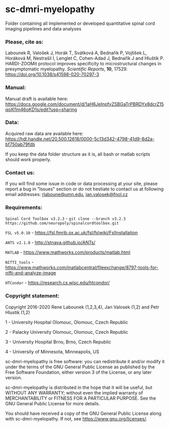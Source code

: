 # sc-dmri-myelopathy
Folder containing all implemented or developed quantitative spinal cord imaging pipelines and data analyses

### Please, cite as:
Labounek R, Valošek J, Horák T, Svátková A, Bednařík P, Vojtíšek L, Horáková M, Nestrašil I, Lenglet C, Cohen-Adad J, Bednařík J and Hluštík P. HARDI-ZOOMit protocol improves specificity to microstructural changes in presymptomatic myelopathy. *Scientific Reports*, **10**, 17529. https://doi.org/10.1038/s41598-020-70297-3

### Manual:
Manual draft is available here: https://docs.google.com/document/d/1aH6JeInpfyZSBGaTrPBRDYx8dcrZ15qoXl1m46oKD1s/edit?usp=sharing

### Data:
Acquired raw data are available here: https://hdl.handle.net/20.500.12618/0000-5c13d342-4798-41d9-8d2a-bf750ab79fdb

If you keep the data folder structure as it is, all bash or matlab scripts should work properly.

### Contact us:
If you will find some issue in code or data processing at your site, please report a bug in "Issues" section or do not hestiate to contact us at following email addresses: rlaboune@umn.edu, jan.valosek@fnol.cz

### Requirements:
`Spinal Cord Toolbox v3.2.3` - `git clone --branch v3.2.3 https://github.com/neuropoly/spinalcordtoolbox.git`

`FSL v5.0.10` - https://fsl.fmrib.ox.ac.uk/fsl/fslwiki/FslInstallation

`ANTS v2.1.0` - http://stnava.github.io/ANTs/

`MATLAB` - https://www.mathworks.com/products/matlab.html

`NIfTI_tools` - https://www.mathworks.com/matlabcentral/fileexchange/8797-tools-for-nifti-and-analyze-image

`HTCondor` - https://research.cs.wisc.edu/htcondor/


### Copyright statement:

Copyright 2016-2020 Rene Labounek (1,2,3,4), Jan Valosek (1,2) and Petr Hlustik (1,2)

1 - University Hospital Olomouc, Olomouc, Czech Republic

2 - Palacky University Olomouc, Olomouc, Czech Republic

3 - University Hospital Brno, Brno, Czech Republic 

4 - University of Minnesota, Minneapolis, US

sc-dmri-myelopathy is free software: you can redistribute it and/or modify
it under the terms of the GNU General Public License as published by
the Free Software Foundation, either version 3 of the License, or any later version.

sc-dmri-myelopathy is distributed in the hope that it will be useful,
but WITHOUT ANY WARRANTY; without even the implied warranty of
MERCHANTABILITY or FITNESS FOR A PARTICULAR PURPOSE.  See the
GNU General Public License for more details.

You should have received a copy of the GNU General Public License
along with sc-dmri-myelopathy.  If not, see <https://www.gnu.org/licenses/>.
